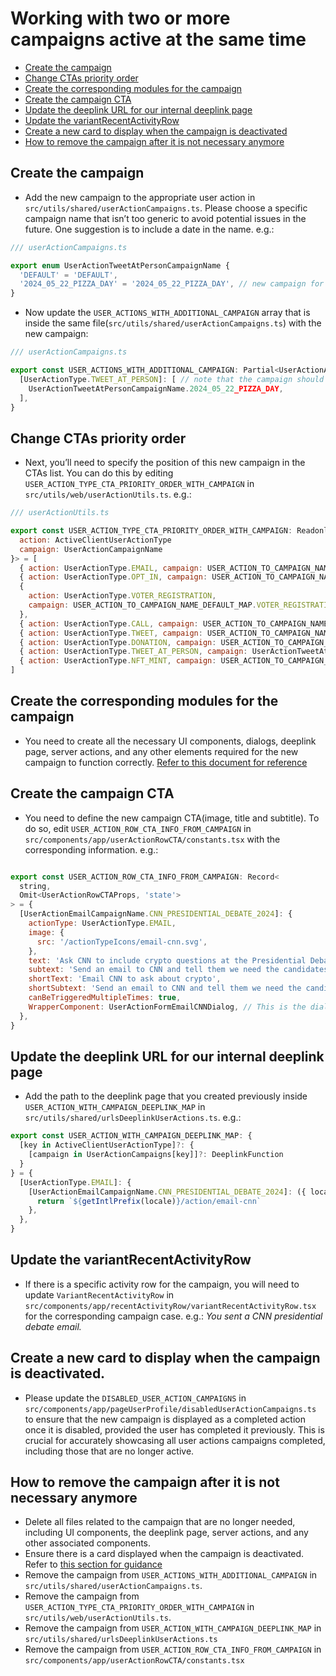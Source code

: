 # Working with two or more campaigns active at the same time

- [Create the campaign](#create-the-campaign)
- [Change CTAs priority order](#change-ctas-priority-order)
- [Create the corresponding modules for the campaign](#create-the-corresponding-modules-for-the-campaign)
- [Create the campaign CTA](#create-the-campaign-cta)
- [Update the deeplink URL for our internal deeplink page](#update-the-deeplink-url-for-our-internal-deeplink-page)
- [Update the variantRecentActivityRow](#update-the-variantrecentactivityrow)
- [Create a new card to display when the campaign is deactivated](#create-a-new-card-to-display-when-the-campaign-is-deactivated)
- [How to remove the campaign after it is not necessary anymore](#how-to-remove-the-campaign-after-it-is-not-necessary-anymore)

## Create the campaign

- Add the new campaign to the appropriate user action in `src/utils/shared/userActionCampaigns.ts`. Please choose a specific campaign name that isn’t too generic to avoid potential issues in the future. One suggestion is to include a date in the name. e.g.:

```javascript
/// userActionCampaigns.ts

export enum UserActionTweetAtPersonCampaignName {
  'DEFAULT' = 'DEFAULT',
  '2024_05_22_PIZZA_DAY' = '2024_05_22_PIZZA_DAY', // new campaign for tweet at person action
}
```

- Now update the `USER_ACTIONS_WITH_ADDITIONAL_CAMPAIGN` array that is inside the same file(`src/utils/shared/userActionCampaigns.ts`) with the new campaign:

```javascript
/// userActionCampaigns.ts

export const USER_ACTIONS_WITH_ADDITIONAL_CAMPAIGN: Partial<UserActionAdditionalCampaigns> = {
  [UserActionType.TWEET_AT_PERSON]: [ // note that the campaign should be added as an array
    UserActionTweetAtPersonCampaignName.2024_05_22_PIZZA_DAY,
  ],
}
```

## Change CTAs priority order

- Next, you’ll need to specify the position of this new campaign in the CTAs list. You can do this by editing `USER_ACTION_TYPE_CTA_PRIORITY_ORDER_WITH_CAMPAIGN` in `src/utils/web/userActionUtils.ts`. e.g.:

```javascript
/// userActionUtils.ts

export const USER_ACTION_TYPE_CTA_PRIORITY_ORDER_WITH_CAMPAIGN: ReadonlyArray<{
  action: ActiveClientUserActionType
  campaign: UserActionCampaignName
}> = [
  { action: UserActionType.EMAIL, campaign: USER_ACTION_TO_CAMPAIGN_NAME_DEFAULT_MAP.EMAIL },
  { action: UserActionType.OPT_IN, campaign: USER_ACTION_TO_CAMPAIGN_NAME_DEFAULT_MAP.OPT_IN },
  {
    action: UserActionType.VOTER_REGISTRATION,
    campaign: USER_ACTION_TO_CAMPAIGN_NAME_DEFAULT_MAP.VOTER_REGISTRATION,
  },
  { action: UserActionType.CALL, campaign: USER_ACTION_TO_CAMPAIGN_NAME_DEFAULT_MAP.CALL },
  { action: UserActionType.TWEET, campaign: USER_ACTION_TO_CAMPAIGN_NAME_DEFAULT_MAP.TWEET },
  { action: UserActionType.DONATION, campaign: USER_ACTION_TO_CAMPAIGN_NAME_DEFAULT_MAP.DONATION },
  { action: UserActionType.TWEET_AT_PERSON, campaign: UserActionTweetAtPersonCampaignName.2024_05_22_PIZZA_DAY }, // new campaign will be presented after donation CTA and before the nft mint CTA
  { action: UserActionType.NFT_MINT, campaign: USER_ACTION_TO_CAMPAIGN_NAME_DEFAULT_MAP.NFT_MINT },
]

```

## Create the corresponding modules for the campaign

- You need to create all the necessary UI components, dialogs, deeplink page, server actions, and any other elements required for the new campaign to function correctly. [Refer to this document for reference](/docs/Add%20a%20new%20user%20action.md#create-ui)

## Create the campaign CTA

- You need to define the new campaign CTA(image, title and subtitle). To do so, edit `USER_ACTION_ROW_CTA_INFO_FROM_CAMPAIGN` in `src/components/app/userActionRowCTA/constants.tsx` with the corresponding information. e.g.:

```javascript

export const USER_ACTION_ROW_CTA_INFO_FROM_CAMPAIGN: Record<
  string,
  Omit<UserActionRowCTAProps, 'state'>
> = {
  [UserActionEmailCampaignName.CNN_PRESIDENTIAL_DEBATE_2024]: {
    actionType: UserActionType.EMAIL,
    image: {
      src: '/actionTypeIcons/email-cnn.svg',
    },
    text: 'Ask CNN to include crypto questions at the Presidential Debate',
    subtext: 'Send an email to CNN and tell them we need the candidates’ stance on crypto',
    shortText: 'Email CNN to ask about crypto',
    shortSubtext: 'Send an email to CNN and tell them we need the candidates’ stance on crypto.',
    canBeTriggeredMultipleTimes: true,
    WrapperComponent: UserActionFormEmailCNNDialog, // This is the dialog component related to your new campaign
  },
}
```

## Update the deeplink URL for our internal deeplink page

- Add the path to the deeplink page that you created previously inside `USER_ACTION_WITH_CAMPAIGN_DEEPLINK_MAP` in `src/utils/shared/urlsDeeplinkUserActions.ts`. e.g.:

```javascript
export const USER_ACTION_WITH_CAMPAIGN_DEEPLINK_MAP: {
  [key in ActiveClientUserActionType]?: {
    [campaign in UserActionCampaigns[key]]?: DeeplinkFunction
  }
} = {
  [UserActionType.EMAIL]: {
    [UserActionEmailCampaignName.CNN_PRESIDENTIAL_DEBATE_2024]: ({ locale }) => {
      return `${getIntlPrefix(locale)}/action/email-cnn`
    },
  },
}
```

## Update the variantRecentActivityRow

- If there is a specific activity row for the campaign, you will need to update `VariantRecentActivityRow` in `src/components/app/recentActivityRow/variantRecentActivityRow.tsx` for the corresponding campaign case. e.g.: _You sent a CNN presidential debate email._

## Create a new card to display when the campaign is deactivated.

- Please update the `DISABLED_USER_ACTION_CAMPAIGNS` in `src/components/app/pageUserProfile/disabledUserActionCampaigns.ts` to ensure that the new campaign is displayed as a completed action once it is disabled, provided the user has completed it previously. This is crucial for accurately showcasing all user actions campaigns completed, including those that are no longer active.

## How to remove the campaign after it is not necessary anymore

- Delete all files related to the campaign that are no longer needed, including UI components, the deeplink page, server actions, and any other associated components.
- Ensure there is a card displayed when the campaign is deactivated. Refer to [this section for guidance](#create-a-new-card-to-display-when-the-campaign-is-deactivated)
- Remove the campaign from `USER_ACTIONS_WITH_ADDITIONAL_CAMPAIGN` in `src/utils/shared/userActionCampaigns.ts`.
- Remove the campaign from `USER_ACTION_TYPE_CTA_PRIORITY_ORDER_WITH_CAMPAIGN` in `src/utils/web/userActionUtils.ts`.
- Remove the campaign from `USER_ACTION_WITH_CAMPAIGN_DEEPLINK_MAP` in `src/utils/shared/urlsDeeplinkUserActions.ts`
- Remove the campaign from `USER_ACTION_ROW_CTA_INFO_FROM_CAMPAIGN` in `src/components/app/userActionRowCTA/constants.tsx`
